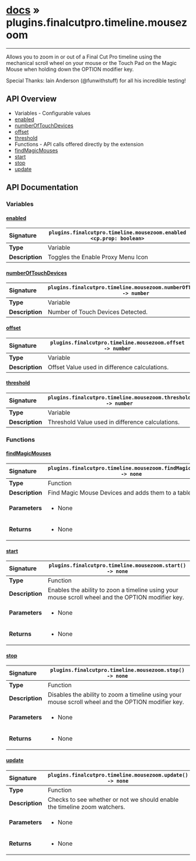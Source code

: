 # [docs](index.md) » plugins.finalcutpro.timeline.mousezoom
---

Allows you to zoom in or out of a Final Cut Pro timeline using the mechanical scroll wheel on your mouse or the Touch Pad on the Magic Mouse when holding down the OPTION modifier key.

Special Thanks: Iain Anderson (@funwithstuff) for all his incredible testing!

## API Overview
* Variables - Configurable values
 * [enabled](#enabled)
 * [numberOfTouchDevices](#numberoftouchdevices)
 * [offset](#offset)
 * [threshold](#threshold)
* Functions - API calls offered directly by the extension
 * [findMagicMouses](#findmagicmouses)
 * [start](#start)
 * [stop](#stop)
 * [update](#update)

## API Documentation

### Variables

#### [enabled](#enabled)
| <span style="float: left;">**Signature**</span> | <span style="float: left;">`plugins.finalcutpro.timeline.mousezoom.enabled <cp.prop: boolean>` </span>                                                          |
| -----------------------------------------------------|---------------------------------------------------------------------------------------------------------|
| **Type**                                             | Variable                                                                                         |
| **Description**                                      | Toggles the Enable Proxy Menu Icon                                                                                         |

#### [numberOfTouchDevices](#numberoftouchdevices)
| <span style="float: left;">**Signature**</span> | <span style="float: left;">`plugins.finalcutpro.timeline.mousezoom.numberOfTouchDevices -> number` </span>                                                          |
| -----------------------------------------------------|---------------------------------------------------------------------------------------------------------|
| **Type**                                             | Variable                                                                                         |
| **Description**                                      | Number of Touch Devices Detected.                                                                                         |

#### [offset](#offset)
| <span style="float: left;">**Signature**</span> | <span style="float: left;">`plugins.finalcutpro.timeline.mousezoom.offset -> number` </span>                                                          |
| -----------------------------------------------------|---------------------------------------------------------------------------------------------------------|
| **Type**                                             | Variable                                                                                         |
| **Description**                                      | Offset Value used in difference calculations.                                                                                         |

#### [threshold](#threshold)
| <span style="float: left;">**Signature**</span> | <span style="float: left;">`plugins.finalcutpro.timeline.mousezoom.threshold -> number` </span>                                                          |
| -----------------------------------------------------|---------------------------------------------------------------------------------------------------------|
| **Type**                                             | Variable                                                                                         |
| **Description**                                      | Threshold Value used in difference calculations.                                                                                         |

### Functions

#### [findMagicMouses](#findmagicmouses)
| <span style="float: left;">**Signature**</span> | <span style="float: left;">`plugins.finalcutpro.timeline.mousezoom.findMagicMouses() -> none` </span>                                                          |
| -----------------------------------------------------|---------------------------------------------------------------------------------------------------------|
| **Type**                                             | Function                                                                                         |
| **Description**                                      | Find Magic Mouse Devices and adds them to a table.                                                                                         |
| **Parameters**                                       | <ul><li>None</li></ul> |
| **Returns**                                          | <ul><li>None</li></ul>          |

#### [start](#start)
| <span style="float: left;">**Signature**</span> | <span style="float: left;">`plugins.finalcutpro.timeline.mousezoom.start() -> none` </span>                                                          |
| -----------------------------------------------------|---------------------------------------------------------------------------------------------------------|
| **Type**                                             | Function                                                                                         |
| **Description**                                      | Enables the ability to zoon a timeline using your mouse scroll wheel and the OPTION modifier key.                                                                                         |
| **Parameters**                                       | <ul><li>None</li></ul> |
| **Returns**                                          | <ul><li>None</li></ul>          |

#### [stop](#stop)
| <span style="float: left;">**Signature**</span> | <span style="float: left;">`plugins.finalcutpro.timeline.mousezoom.stop() -> none` </span>                                                          |
| -----------------------------------------------------|---------------------------------------------------------------------------------------------------------|
| **Type**                                             | Function                                                                                         |
| **Description**                                      | Disables the ability to zoom a timeline using your mouse scroll wheel and the OPTION modifier key.                                                                                         |
| **Parameters**                                       | <ul><li>None</li></ul> |
| **Returns**                                          | <ul><li>None</li></ul>          |

#### [update](#update)
| <span style="float: left;">**Signature**</span> | <span style="float: left;">`plugins.finalcutpro.timeline.mousezoom.update() -> none` </span>                                                          |
| -----------------------------------------------------|---------------------------------------------------------------------------------------------------------|
| **Type**                                             | Function                                                                                         |
| **Description**                                      | Checks to see whether or not we should enable the timeline zoom watchers.                                                                                         |
| **Parameters**                                       | <ul><li>None</li></ul> |
| **Returns**                                          | <ul><li>None</li></ul>          |

